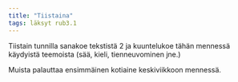 ```yaml
---
title: "Tiistaina"
tags: läksyt rub3.1
---
```


Tiistain tunnilla sanakoe tekstistä 2 ja kuuntelukoe tähän mennessä käydyistä teemoista (sää, kieli, tienneuvominen jne.)

Muista palauttaa ensimmäinen kotiaine keskiviikkoon mennessä.